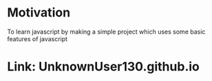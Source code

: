 # Motivation
To learn javascript by making a simple project which uses some basic features of javascript
# Link: UnknownUser130.github.io
